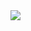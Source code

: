 <img src="https://raw.githubusercontent.com/Beardificent/JavaScript--XHR-GET-request/master/xhr-get-request.png"/>
